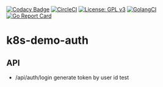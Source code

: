 [![Codacy Badge](https://api.codacy.com/project/badge/Grade/a3bd7493e52b4c67ae1d4833a3367cd4)](https://app.codacy.com/app/dreambo8563/k8s-demo-auth?utm_source=github.com&utm_medium=referral&utm_content=dreambo8563/k8s-demo-auth&utm_campaign=Badge_Grade_Dashboard)
[![CircleCI](https://circleci.com/gh/dreambo8563/k8s-demo-auth.svg?style=svg)](https://circleci.com/gh/dreambo8563/k8s-demo-auth)
[![License: GPL v3](https://img.shields.io/badge/License-GPLv3-blue.svg)](https://www.gnu.org/licenses/gpl-3.0)
[![GolangCI](https://golangci.com/badges/github.com/golangci/golangci-lint.svg)](https://golangci.com)
[![Go Report Card](https://goreportcard.com/badge/github.com/dreambo8563/k8s-demo-auth)](https://goreportcard.com/report/github.com/dreambo8563/k8s-demo-auth)

# k8s-demo-auth

## API

- /api/auth/login generate token by user id
  test
